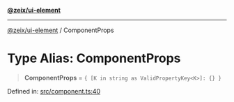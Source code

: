 [**@zeix/ui-element**](../README.md)

***

[@zeix/ui-element](../globals.md) / ComponentProps

# Type Alias: ComponentProps

> **ComponentProps** = `{ [K in string as ValidPropertyKey<K>]: {} }`

Defined in: [src/component.ts:40](https://github.com/zeixcom/ui-element/blob/8a5f554f7f150bc30f3cc67f612a4c3067704cb6/src/component.ts#L40)
